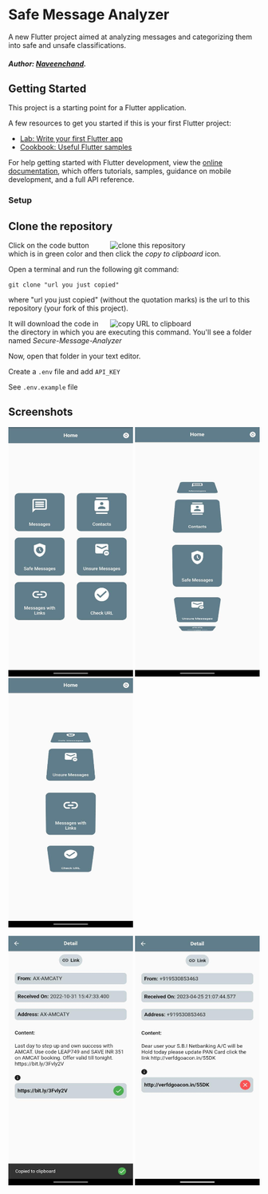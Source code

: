 # Safe Message Analyzer

A new Flutter project aimed at analyzing messages and categorizing them into safe and unsafe classifications.

##### Author: [Naveenchand](https://github.com/Naveenchand06).

## Getting Started

This project is a starting point for a Flutter application.

A few resources to get you started if this is your first Flutter project:

- [Lab: Write your first Flutter app](https://docs.flutter.dev/get-started/codelab)
- [Cookbook: Useful Flutter samples](https://docs.flutter.dev/cookbook)

For help getting started with Flutter development, view the
[online documentation](https://docs.flutter.dev/), which offers tutorials,
samples, guidance on mobile development, and a full API reference.

### Setup

## Clone the repository

<img align="right" width="300" src="https://firstcontributions.github.io/assets/Readme/clone.png" alt="clone this repository" />

Click on the code button which is in green color and then click the _copy to clipboard_ icon.

Open a terminal and run the following git command:

```
git clone "url you just copied"
```

where "url you just copied" (without the quotation marks) is the url to this repository (your fork of this project).

<img align="right" width="300" src="https://firstcontributions.github.io/assets/Readme/copy-to-clipboard.png" alt="copy URL to clipboard" />

It will download the code in the directory in which you are executing this command. You'll see a folder named _Secure-Message-Analyzer_

Now, open that folder in your text editor.

Create a `.env` file and add `API_KEY`

See `.env.example` file

## Screenshots

<p float="left">
<img src="https://github.com/Naveenchand06/Secure-Message-Analyzer/raw/master/assets/screenshots/home1.jpeg" width="250" height="500">
<img src="https://github.com/Naveenchand06/Secure-Message-Analyzer/raw/master/assets/screenshots/home2.jpeg" width="250" height="500">
<img src="https://raw.githubusercontent.com/Naveenchand06/Secure-Message-Analyzer/master/assets/screenshots/home3.jpeg" width="250" height="500">
</p>
<p float="left">

<img src="https://github.com/Naveenchand06/Secure-Message-Analyzer/raw/master/assets/screenshots/safe-link-msg.jpeg" width="250" height="500">
<img src="https://github.com/Naveenchand06/Secure-Message-Analyzer/raw/master/assets/screenshots/unsafe-link-msg.jpeg" width="250" height="500">
</p>
